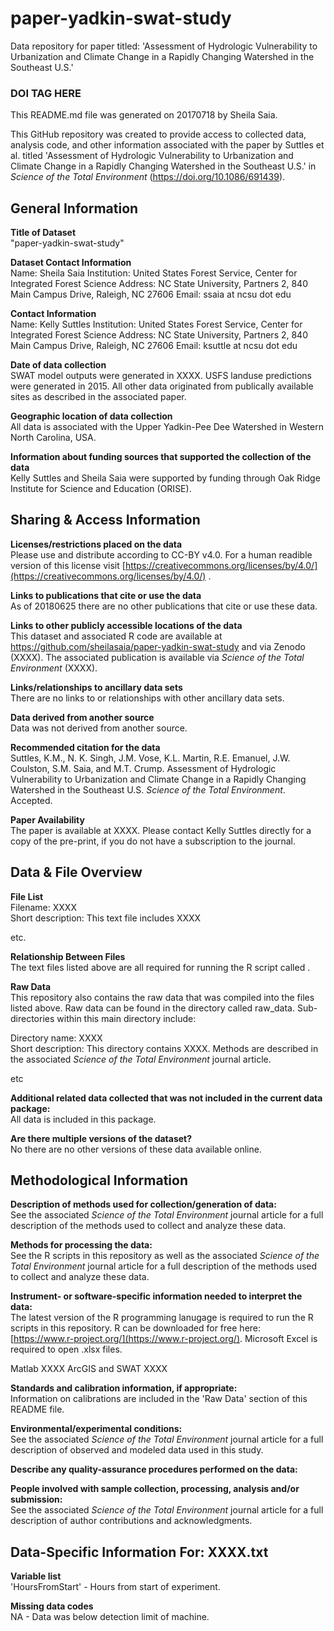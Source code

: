 # paper-yadkin-swat-study
Data repository for paper titled: 'Assessment of Hydrologic Vulnerability to Urbanization and Climate Change in a Rapidly Changing Watershed in the Southeast U.S.'

### DOI TAG HERE ###

This README.md file was generated on 20170718 by Sheila Saia.

This GitHub repository was created to provide access to collected data, analysis code, and other information associated with the paper by Suttles et al. titled 'Assessment of Hydrologic Vulnerability to Urbanization and Climate Change in a Rapidly Changing Watershed in the Southeast U.S.' in *Science of the Total Environment* (https://doi.org/10.1086/691439).

## General Information ##

**Title of Dataset**<br>
"paper-yadkin-swat-study"

**Dataset Contact Information**<br>
Name: Sheila Saia
Institution: United States Forest Service, Center for Integrated Forest Science
Address: NC State University, Partners 2, 840 Main Campus Drive, Raleigh, NC 27606
Email: ssaia at ncsu dot edu

**Contact Information**<br>
Name: Kelly Suttles
Institution: United States Forest Service, Center for Integrated Forest Science
Address: NC State University, Partners 2, 840 Main Campus Drive, Raleigh, NC 27606
Email: ksuttle at ncsu dot edu

**Date of data collection**<br>
SWAT model outputs were generated in XXXX. USFS landuse predictions were generated in 2015. All other data originated from publically available sites as described in the associated paper.

**Geographic location of data collection**<br>
All data is associated with the Upper Yadkin-Pee Dee Watershed in Western North Carolina, USA.

**Information about funding sources that supported the collection of the data**<br>
Kelly Suttles and Sheila Saia were supported by funding through Oak Ridge Institute for Science and Education (ORISE).

## Sharing & Access Information ##

**Licenses/restrictions placed on the data**<br>
Please use and distribute according to CC-BY v4.0. For a human readible version of this license visit [https://creativecommons.org/licenses/by/4.0/](https://creativecommons.org/licenses/by/4.0/) .

**Links to publications that cite or use the data**<br>
As of 20180625 there are no other publications that cite or use these data.

**Links to other publicly accessible locations of the data**<br>
This dataset and associated R code are available at https://github.com/sheilasaia/paper-yadkin-swat-study and via Zenodo (XXXX). The associated publication is available via *Science of the Total Environment* (XXXX).

**Links/relationships to ancillary data sets**<br>
There are no links to or relationships with other ancillary data sets.

**Data derived from another source**<br>
Data was not derived from another source.

**Recommended citation for the data**<br>
Suttles, K.M., N. K. Singh, J.M. Vose, K.L. Martin, R.E. Emanuel, J.W. Coulston, S.M. Saia, and M.T. Crump. Assessment of Hydrologic Vulnerability to Urbanization and Climate Change in a Rapidly Changing Watershed in the Southeast U.S. *Science of the Total Environment*. Accepted.

**Paper Availability**<br>
The paper is available at XXXX. Please contact Kelly Suttles directly for a copy of the pre-print, if you do not have a subscription to the journal. 

## Data & File Overview ##

**File List**<br>
Filename: XXXX <br>
Short description: This text file includes XXXX <br>

etc.

**Relationship Between Files**<br>
The text files listed above  are all required for running the R script called .



**Raw Data**<br>
This repository also contains the raw data that was compiled into the files listed above. Raw data can be found in the directory called raw\_data. Sub-directories within this main directory include:<br>

Directory name: XXXX <br>
Short description: This directory contains XXXX. Methods are described in the associated *Science of the Total Environment* journal article.<br>

etc


**Additional related data collected that was not included in the current data package:**<br>
All data is included in this package.

**Are there multiple versions of the dataset?**<br>
No there are no other versions of these data available online.

## Methodological Information ##

**Description of methods used for collection/generation of data:**<br>
See the associated *Science of the Total Environment* journal article for a full description of the methods used to collect and analyze these data.

**Methods for processing the data:**<br>
See the R scripts in this repository as well as the associated *Science of the Total Environment* journal article for a full description of the methods used to collect and analyze these data.

**Instrument- or software-specific information needed to interpret the data:**<br>
The latest version of the R programming lanugage is required to run the R scripts in this repository. R can be downloaded  for free here: [https://www.r-project.org/](https://www.r-project.org/). Microsoft Excel is required to open .xlsx files. 

Matlab XXXX
ArcGIS and SWAT XXXX

**Standards and calibration information, if appropriate:**<br>
Information on calibrations are included in the 'Raw Data' section of this README file.

**Environmental/experimental conditions:**<br>
See the associated *Science of the Total Environment* journal article for a full description of observed and modeled data used in this study.

**Describe any quality-assurance procedures performed on the data:**<br>



**People involved with sample collection, processing, analysis and/or submission:**<br>
See the associated *Science of the Total Environment* journal article for a full description of author contributions and acknowledgments.

## Data-Specific Information For: XXXX.txt ##

**Variable list**<br>
'HoursFromStart' - Hours from start of experiment.<br>

**Missing data codes**<br>
NA - Data was below detection limit of machine.

